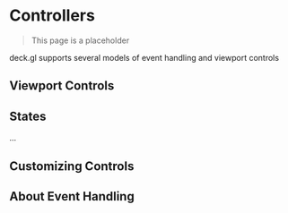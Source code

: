 # Controllers

> This page is a placeholder

deck.gl supports several models of event handling and viewport controls


## Viewport Controls


## States

...


## Customizing Controls



## About Event Handling

